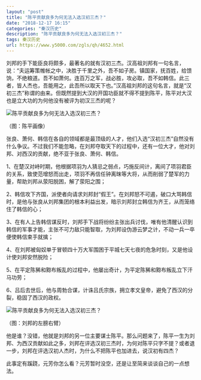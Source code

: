 ```yaml
---
layout: "post"
title: "陈平贡献良多为何无法入选汉初三杰？"
date: "2018-12-17 16:15"
categories: "秦汉历史"
description: "陈平贡献良多为何无法入选汉初三杰？"
tags: 秦汉历史
url: https://www.y5000.com/zgls/qh/4652.html
---
```






刘邦的手下能臣良将颇多，最著名的就有汉初三杰。汉高祖刘邦有一句名言，说：“夫运筹策帷帐之中，决胜于千里之外，吾不如子房。镇国家，抚百姓，给馈饷，不绝粮道。吾不如萧何。连百万之军，战必胜，攻必取，吾不如韩信。此三者，皆人杰也，吾能用之，此吾所以取天下也。”汉高祖刘邦的这句名言，就是“汉初三杰”称谓的由来。但既然提到大汉的开国功臣就不得不提到陈平，陈平对大汉也是立大功的为何他没有被评为初汉三杰的呢？

![陈平贡献良多为何无法入选汉初三杰？](/uploads/allimg/161104/6-16110415323O64.JPG)

（图：陈平画像）

张良、萧何、韩信在各自的领域都是最顶级的人才，他们入选“汉初三杰”自然没有什么争议。不过我们不能忽略，在刘邦夺取天下的过程中，还有一位大才，他对刘邦、对西汉的贡献，绝不亚于张良、萧何、韩信。

1、在楚汉对峙时期，他根据项羽为人猜忌之弱点，巧施反间计，离间了项羽君臣的关系，致使范增怒而出走，项羽不再信任钟离昩等大将，从而削弱了楚军的力量，帮助刘邦从荥阳脱困，解了荥阳之围；

2、韩信攻下齐国，派使者向请求刘邦封“假王”。在刘邦怒不可遏，破口大骂韩信时，是他与张良从刘邦集团的根本利益出发，暗示刘邦封立韩信为齐王，从而笼络住了韩信的心；

3、在有人上告韩信谋反时，刘邦手下战将纷纷主张出兵讨伐，唯有他清醒认识到韩信的军事才能，主张不可力敌只能智取，为刘邦设伪游云梦之计，不动一兵一卒便使韩信束手就擒；

4、在刘邦被匈奴单于冒顿四十万大军围困于平城七天七夜的危急时刻，又是他设计使刘邦安然脱险；

5、在平定陈豨和黥布叛乱的过程中，他屡出奇计，为平定陈豨和黥布叛乱立下汗马功劳；

6、吕后去世后，他与周勃合谋，计诛吕氏宗族，拥立孝文皇帝，避免了西汉的分裂，稳固了西汉的政权。

![陈平贡献良多为何无法入选汉初三杰？](/uploads/allimg/161104/6-161104153445521.JPG)

（图：刘邦的左膀右臂）

他是谁？没错，他就是刘邦的另一位主要谋士陈平。那么问题来了，陈平一生为刘邦、为西汉贡献如此之多，刘邦在评选汉初三杰时，为何对陈平只字不提？或者退一步，刘邦在评选汉初人杰时，为什么不把陈平也加进去，说汉初有四杰？

此事定有蹊跷，元芳你怎么看？元芳暂时没空，还是让至简来谈谈自己的一点想法。
